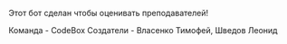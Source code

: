 Этот бот сделан чтобы оценивать преподавателей!

Команда - CodeBox
Создатели - Власенко Тимофей, Шведов Леонид
